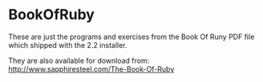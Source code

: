 # BookOfRuby

These are just the programs and exercises from the Book Of Runy PDF file which shipped with the 2.2 installer.

They are also available for download from: http://www.sapphiresteel.com/The-Book-Of-Ruby

